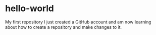 # hello-world
My first repository
I just created a GitHub account and am now learning about how to create a repository and make changes to it.
